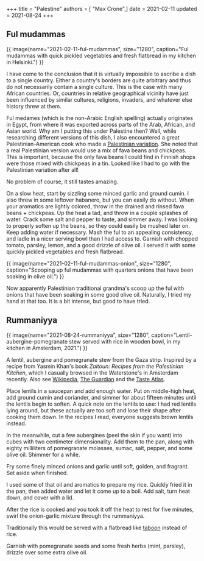 +++
title = "Palestine"
authors = [ "Max Crone",]
date = 2021-02-11
updated = 2021-08-24
+++


## Ful mudammas
{{ image(name="2021-02-11-ful-mudammas", size="1280", caption="Ful mudammas with quick pickled vegetables and fresh flatbread in my kitchen in Helsinki.") }}

I have come to the conclusion that it is virtually impossible to ascribe a dish to a single country.
Either a country's borders are quite arbitrary and thus do not necessarily contain a single culture.
This is the case with many African countries.
Or, countries in relative geographical vicinity have just been influenced by similar cultures, religions, invaders, and whatever else history threw at them.

Ful medames (which is the non-Arabic English spelling) actually originates in Egypt, from where it was exported across parts of the Arab, African, and Asian world.
Why am I putting this under Palestine then?
Well, while researching different versions of this dish, I also encountered a great Palestinian-American cook who made a [Palestinian variation](https://www.youtube.com/watch?v=IQSWEt4l5xE).
She noted that a real Palestinian version would use a mix of fava beans and chickpeas.
This is important, because the only fava beans I could find in Finnish shops were those mixed with chickpeas in a tin.
Looked like I had to go with the Palestinian variation after all!

No problem of course, it still tastes amazing.

On a slow heat, start by sizzling some minced garlic and ground cumin.
I also threw in some leftover habanero, but you can easily do without.
When your aromatics are lightly colored, throw in the drained and rinsed fava beans + chickpeas.
Up the heat a tad, and throw in a couple splashes of water.
Crack some salt and pepper to taste, and simmer away.
I was looking to properly soften up the beans, so they could easily be mushed later on.
Keep adding water if necessary.
Mash the ful to an appealing consistency, and ladle in a nicer serving bowl than I had access to.
Garnish with chopped tomato, parsley, lemon, and a good drizzle of olive oil.
I served it with some quickly pickled vegetables and fresh flatbread.

{{ image(name="2021-02-11-ful-mudammas-onion", size="1280", caption="Scooping up ful mudammas with quarters onions that have been soaking in olive oil.") }}

Now apparently Palestinian traditional grandma's scoop up the ful with onions that have been soaking in some good olive oil.
Naturally, I tried my hand at that too.
It is a bit intense, but good to have tried.

## Rummaniyya

{{ image(name="2021-08-24-rummaniyya", size="1280", caption="Lentil-aubergine-pomegranate stew served with rice in wooden bowl, in my kitchen in Amsterdam, 2021.") }}

A lentil, aubergine and pomegranate stew from the Gaza strip.
Inspired by a recipe from Yasmin Khan's book *Zaitoun: Recipes from the Palestinian Kitchen*, which I casually browsed in the Waterstone's in Amsterdam recently.
Also see [Wikipedia](https://en.wikipedia.org/wiki/Palestinian_cuisine#Gaza), [The Guardian](https://www.theguardian.com/lifeandstyle/2017/feb/02/rummaniyeh-pomegranate-lentil-stew-recipe-palestinian-food-joudie-kalla-cook-residency) and the [Taste Atlas](https://www.tasteatlas.com/rummaneyye).

Place lentils in a saucepan and add enough water.
Put on middle-high heat, add ground cumin and coriander, and simmer for about fifteen minutes until the lentils begin to soften.
A quick note on the lentils to use: I had red lentils lying around, but these actually are too soft and lose their shape after cooking them down.
In the recipes I read, everyone suggests brown lentils instead.

In the meanwhile, cut a few aubergines (peel the skin if you want) into cubes with two centimeter dimensionality.
Add them to the pan, along with eighty milliliters of pomegranate molasses, sumac, salt, pepper, and some olive oil.
Shimmer for a while.

Fry some finely minced onions and garlic until soft, golden, and fragrant.
Set aside when finished.

I used some of that oil and aromatics to prepare my rice.
Quickly fried it in the pan, then added water and let it come up to a boil.
Add salt, turn heat down, and cover with a lid.

After the rice is cooked and you took it off the heat to rest for five minutes, swirl the onion-garlic mixture through the rummaniyya.

Traditionally this would be served with a flatbread like [taboon](https://www.youtube.com/watch?v=IhHphbIetBg) instead of rice.

Garnish with pomegranate seeds and some fresh herbs (mint, parsley), drizzle over some extra olive oil.
